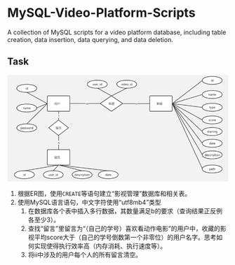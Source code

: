 # MySQL-Video-Platform-Scripts
A collection of MySQL scripts for a video platform database, including table creation, data insertion, data querying, and data deletion.

## Task
![](./ERD.png)
1.	根据ER图，使用`CREATE`等语句建立“影视管理”数据库和相关表。
2.	使用MySQL语言语句，中文字符使用“utf8mb4”类型
    1.	在数据库各个表中插入多行数据，其数量满足b的要求（查询结果正反例各至少3）。
    2.	查找“留言”里留言为“（自己的学号）喜欢看动作电影”的用户中，收藏的影视平均score大于（自己的学号倒数第一个非零位）的用户名字。思考如何实现使得执行效率高（内存消耗、执行速度等）。
    3.	将ii中涉及的用户每个人的所有留言清空。

